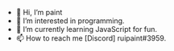 - 👋 Hi, I’m paint
- 👀 I’m interested in programming.
- 🌱 I’m currently learning JavaScript for fun.
- 📫 How to reach me [Discord] ruipaint#3959.

